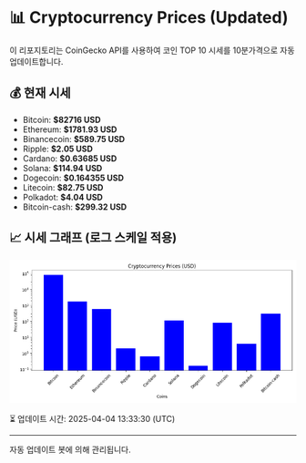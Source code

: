 
# 📊 Cryptocurrency Prices (Updated)

이 리포지토리는 CoinGecko API를 사용하여 코인 TOP 10 시세를 10분가격으로 자동 업데이트합니다.

## 💰 현재 시세
- Bitcoin: **$82716 USD**
- Ethereum: **$1781.93 USD**
- Binancecoin: **$589.75 USD**
- Ripple: **$2.05 USD**
- Cardano: **$0.63685 USD**
- Solana: **$114.94 USD**
- Dogecoin: **$0.164355 USD**
- Litecoin: **$82.75 USD**
- Polkadot: **$4.04 USD**
- Bitcoin-cash: **$299.32 USD**

## 📈 시세 그래프 (로그 스케일 적용)
![Crypto Prices](crypto_prices.png)

⏳ 업데이트 시간: 2025-04-04 13:33:30 (UTC)

---
자동 업데이트 봇에 의해 관리됩니다.
